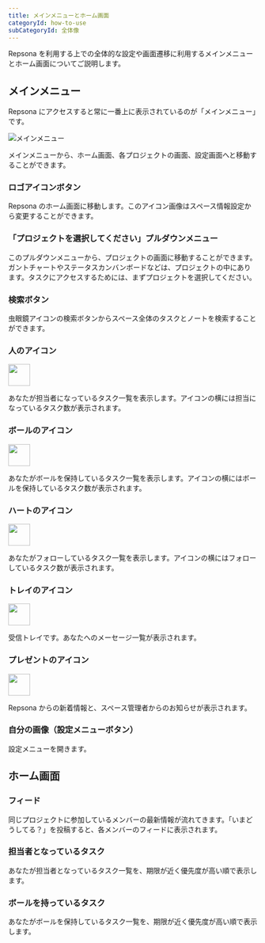 ```yaml
---
title: メインメニューとホーム画面
categoryId: how-to-use
subCategoryId: 全体像
---
```


Repsona を利用する上での全体的な設定や画面遷移に利用するメインメニューとホーム画面についてご説明します。

## メインメニュー

Repsona にアクセスすると常に一番上に表示されているのが「メインメニュー」です。

![メインメニュー](/images/help/main-menu.ja.png)

メインメニューから、ホーム画面、各プロジェクトの画面、設定画面へと移動することができます。

### ロゴアイコンボタン

Repsona のホーム画面に移動します。このアイコン画像はスペース情報設定から変更することができます。

### 「プロジェクトを選択してください」プルダウンメニュー

このプルダウンメニューから、プロジェクトの画面に移動することができます。ガントチャートやステータスカンバンボードなどは、プロジェクトの中にあります。タスクにアクセスするためには、まずプロジェクトを選択してください。

### 検索ボタン

虫眼鏡アイコンの検索ボタンからスペース全体のタスクとノートを検索することができます。

### 人のアイコン

<img src="/images/help/main-menu-resp.png" width="44">

あなたが担当者になっているタスク一覧を表示します。アイコンの横には担当になっているタスク数が表示されます。

### ボールのアイコン

<img src="/images/help/main-menu-ball.png" width="44">

あなたがボールを保持しているタスク一覧を表示します。アイコンの横にはボールを保持しているタスク数が表示されます。

### ハートのアイコン

<img src="/images/help/main-menu-follow.png" width="44">

あなたがフォローしているタスク一覧を表示します。アイコンの横にはフォローしているタスク数が表示されます。

### トレイのアイコン

<img src="/images/help/main-menu-tray.png" width="44">

受信トレイです。あなたへのメーセージ一覧が表示されます。

### プレゼントのアイコン

<img src="/images/help/main-menu-info.png" width="44">

Repsona からの新着情報と、スペース管理者からのお知らせが表示されます。

### 自分の画像（設定メニューボタン）

設定メニューを開きます。

## ホーム画面

### フィード

同じプロジェクトに参加しているメンバーの最新情報が流れてきます。「いまどうしてる？」を投稿すると、各メンバーのフィードに表示されます。

### 担当者となっているタスク

あなたが担当者となっているタスク一覧を、期限が近く優先度が高い順で表示します。

### ボールを持っているタスク

あなたがボールを保持しているタスク一覧を、期限が近く優先度が高い順で表示します。
